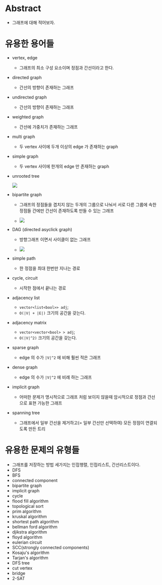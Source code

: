 # Abstract

- 그래프에 대해 적어보자.

# 유용한 용어들

- vertex, edge
  - 그래프의 최소 구성 요소이며 정점과 간선이라고 한다.

- directed graph
  - 간선의 방향이 존재하는 그래프

- undirected graph
  - 간선의 방향이 존재하는 그래프

- weighted graph
  - 간선에 가중치가 존재하는 그래프

- multi graph
  - 두 vertex 사이에 두개 이상의 edge 가 존재하는 graph

- simple graph
  - 두 vertex 사이에 한개의 edge 만 존재하는 graph

- unrooted tree

  ![](https://www.ncbi.nlm.nih.gov/Class/NAWBIS/Modules/Phylogenetics/images/phylo1002.gif)

- bipartite graph

  - 그래프의 정점들을 겹치지 않는 두개의 그룹으로 나눠서 서로 다른
    그룹에 속한 정점들 간에만 간선이 존재하도록 만들 수 있는 그래프

  - ![](https://upload.wikimedia.org/wikipedia/commons/thumb/e/e8/Simple-bipartite-graph.svg/220px-Simple-bipartite-graph.svg.png)

- DAG (directed asyclick graph)
  - 방향그래프 이면서 사이클이 없는 그래프
  
  - ![](https://upload.wikimedia.org/wikipedia/commons/thumb/c/c6/Topological_Ordering.svg/220px-Topological_Ordering.svg.png) 

- simple path
  - 한 정점을 최대 한번만 지나는 경로

- cycle, circuit
  - 시작한 점에서 끝나는 경로

- adjacency list 
  - `vector<list<bool>> adj`;
  - `O(|V| + |E|)` 크기의 공간을 갖는다.

- adjacency matrix 
  - `vector<vector<bool> > adj`;
  - `O(|V|^2)` 크기의 공간을 갖는다.

- sparse graph
  - edge 의 수가 `|V|^2` 에 비해 훨씬 적은 그래프

- dense graph
  - edge 의 수가 `|V|^2` 에 비례 하는 그래프

- implicit graph
  - 어떠한 문제가 명시적으로 그래프 처럼 보이지 않을때 암시적으로
    정점과 간선으로 표현 가능한 그래프

- spanning tree
  - 그래프에서 일부 간선을 제거하고(= 일부 간선만 선택하여) 모든 정점이 연결되도록 만든 트리

# 유용한 문제의 유형들

- 그래프를 저장하는 방법 세가지는 인접행렬, 인접리스트, 간선리스트이다.
- DFS
- BFS
- connected component
- bipartite graph
- implicit graph
- cycle
- flood fill algorithm
- topological sort
- prim algorithm
- kruskal algorithm
- shortest path algorithm
- bellman ford algorithm
- djikstra algorithm
- floyd algorithm
- eulerian circuit
- SCC(strongly connected components)
- Kosaju's algorithm
- Tarjan's algorithm
- DFS tree
- cut vertex
- bridge
- 2-SAT
